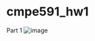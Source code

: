 # cmpe591_hw1

Part 1
![image](https://github.com/user-attachments/assets/6a7f80cc-4f75-4198-8803-874d96c068ec)

